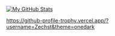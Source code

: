 [![My GitHub Stats](https://github-readme-stats.vercel.app/api/?username=Zechst&count_private=true&theme=noctis_minimus&showicons=true)]()

https://github-profile-trophy.vercel.app/?username=Zechst&theme=onedark


